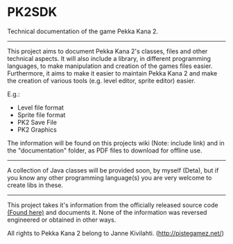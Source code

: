 # PK2SDK
Technical documentation of the game Pekka Kana 2.

---

This project aims to document Pekka Kana 2's classes, files and other technical aspects. It will also include a library, in different programming languages, to make manipulation and creation of the games files easier. Furthermore, it aims to make it easier to maintain Pekka Kana 2 and make the creation of various tools (e.g. level editor, sprite editor) easier.


E.g.:
  * Level file format
  * Sprite file format
  * PK2 Save File
  * PK2 Graphics
  
  
The information will be found on this projects wiki (Note: include link) and in the "documentation" folder, as PDF files to download for offline use.

---

A collection of Java classes will be provided soon, by myself (Deta), but if you know any other programming language(s) you are very welcome to create libs in these.

---

This project takes it's information from the officially released source code [(Found here)](http://pistegamez.proboards.com/thread/543/level-editor-source-codes-available) and documents it. None of the information was reversed engineered or obtained in other ways.

All rights to Pekka Kana 2 belong to Janne Kivilahti. (http://pistegamez.net/)
